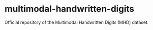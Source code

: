 # multimodal-handwritten-digits
Official repository of the Multimodal Handwritten Digits (MHD) dataset.
